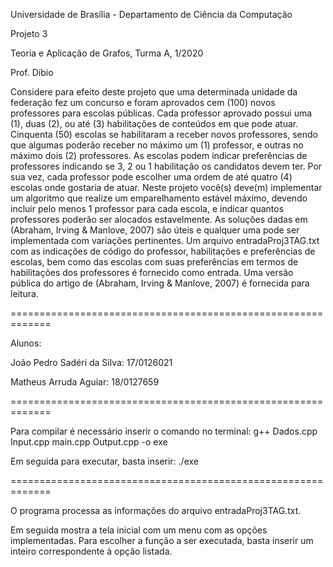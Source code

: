 Universidade de Brasília - Departamento de Ciência da Computação 

Projeto 3 

Teoria e Aplicação de Grafos, Turma A, 1/2020 

Prof. Díbio 

Considere para efeito deste projeto que uma determinada unidade da federação fez um concurso e foram aprovados cem (100) novos professores para escolas públicas. Cada professor aprovado possui uma (1), duas (2), ou até (3) habilitações de conteúdos em que pode atuar. Cinquenta (50) escolas se habilitaram a receber novos professores, sendo que algumas poderão receber no máximo um (1) professor, e outras no máximo dois (2) professores. As escolas podem indicar preferências de professores indicando se 3, 2 ou 1 habilitação os candidatos devem ter. Por sua vez, cada professor pode escolher uma ordem de até quatro (4) escolas onde gostaria de atuar. Neste projeto você(s) deve(m) implementar um algoritmo que realize um emparelhamento estável máximo, devendo incluir pelo menos 1 professor para cada escola, e indicar quantos professores poderão ser alocados estavelmente. As soluções dadas em (Abraham, Irving &amp; Manlove, 2007) são úteis e qualquer uma pode ser implementada com variações pertinentes. Um arquivo entradaProj3TAG.txt com as indicações de código do professor, habilitações e preferências de escolas, bem como das escolas com suas preferências em termos de habilitações dos professores é fornecido como entrada. Uma versão pública do artigo de (Abraham, Irving &amp; Manlove, 2007) é fornecida para leitura.

=============================================================

Alunos:

João Pedro Sadéri da Silva: 17/0126021

Matheus Arruda Aguiar: 18/0127659

=============================================================

Para compilar é necessário inserir o comando no terminal: g++ Dados.cpp Input.cpp main.cpp Output.cpp -o exe

Em seguida para executar, basta inserir: ./exe

=============================================================

O programa processa as informações do arquivo entradaProj3TAG.txt.

Em seguida mostra a tela inicial com um menu com as opções implementadas. Para escolher a função a ser executada, basta inserir um inteiro correspondente à opção listada.
